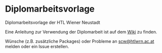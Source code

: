Diplomarbeitsvorlage
====================

Diplomarbeitsvorlage der HTL Wiener Neustadt

Eine Anleitung zur Verwendung der Diplomarbeit ist auf dem [Wiki](/../wikis) zu finden.

Wünsche (z.B. zusätzliche Packages) oder Probleme an scw@htlwrn.ac.at melden oder ein Issue erstellen.
